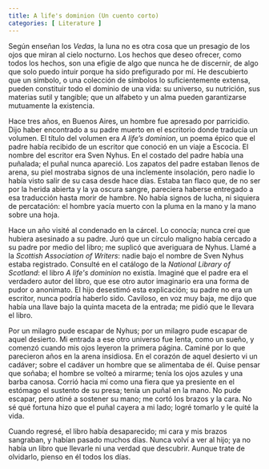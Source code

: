 ```yaml
---
title: A life's dominion (Un cuento corto)
categories: [ Literature ]
---
```





Según enseñan los *Vedas*, la luna no es otra cosa que un presagio de los ojos
que miran al cielo nocturno. Los hechos que deseo ofrecer, como todos los
hechos, son una efigie de algo que nunca he de discernir, de algo que solo
puedo intuir porque ha sido prefigurado por mí. He descubierto que un símbolo,
o una colección de símbolos lo suficientemente extensa, pueden constituir todo
el dominio de una vida: su universo, su nutrición, sus materias sutil y
tangible; que un alfabeto y un alma pueden garantizarse mutuamente la
existencia.

Hace tres años, en Buenos Aires, un hombre fue apresado por parricidio. Dijo
haber encontrado a su padre muerto en el escritorio donde traducía un volumen.
El título del volumen era *A life’s dominion*, un poema épico que el padre
había recibido de un escritor que conoció en un viaje a Escocia. El nombre del
escritor era Sven Nyhus. En el costado del padre había una puñalada; el puñal
nunca apareció. Los zapatos del padre estaban llenos de arena, su piel mostraba
signos de una inclemente insolación, pero nadie lo había visto salir de su casa
desde hace días. Estaba tan flaco que, de no ser por la herida abierta y la ya
oscura sangre, pareciera haberse entregado a esa traducción hasta morir de
hambre. No había signos de lucha, ni siquiera de percatación: el hombre yacía
muerto con la pluma en la mano y la mano sobre una hoja.

Hace un año visité al condenado en la cárcel. Lo conocía; nunca creí que hubiera
asesinado a su padre. Juró que un círculo maligno había cercado a su padre por
medio del libro; me suplicó que averiguara de Nyhus. Llamé a la *Scottish
Association of Writers*: nadie bajo el nombre de Sven Nyhus estaba registrado.
Consulté en el catálogo de la *National Library of Scotland*: el libro *A life's
dominion* no existía. Imaginé que el padre era el verdadero autor del libro, que
ese otro autor imaginario era una forma de pudor o anonimato. El hijo desestimó
esta explicación; su padre no era un escritor, nunca podría haberlo sido.
Caviloso, en voz muy baja, me dijo que había una llave bajo la quinta maceta de
la entrada; me pidió que le llevara el libro.

Por un milagro pude escapar de Nyhus; por un milagro pude escapar de aquel
desierto. Mi entrada a ese otro universo fue lenta, como un sueño, y comenzó
cuando mis ojos leyeron la primera página. Caminé por lo que parecieron años en
la arena insidiosa. En el corazón de aquel desierto vi un cadáver; sobre el
cadáver un hombre que se alimentaba de él. Quise pensar que soñaba; el hombre se
volteó a mirarme; tenía los ojos azules y una barba canosa. Corrió hacia mí como
una fiera que ya presiente en el estómago el sustento de su presa; tenía un
puñal en la mano. No pude escapar, pero atiné a sostener su mano; me cortó los
brazos y la cara. No sé qué fortuna hizo que el puñal cayera a mi lado; logré
tomarlo y le quité la vida.

Cuando regresé, el libro había desaparecido; mi cara y mis brazos sangraban, y
habían pasado muchos días. Nunca volví a ver al hijo; ya no había un libro que
llevarle ni una verdad que descubrir. Aunque trate de olvidarlo, pienso en él
todos los días.
